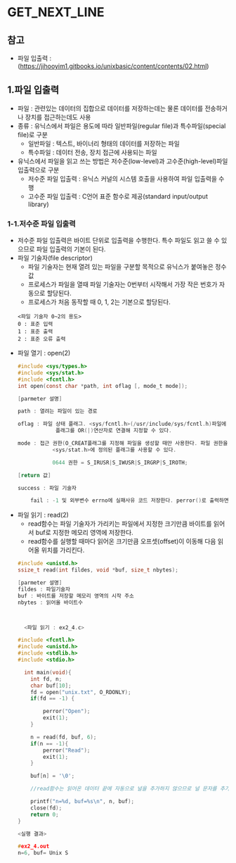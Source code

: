 # GET_NEXT_LINE
   
## 참고
+ 파일 입출력 : (https://jihooyim1.gitbooks.io/unixbasic/content/contents/02.html)
## 1.파일 입출력
+ 파일 : 관련있는 데이터의 집합으로 데이터를 저장하는데는 물론 데이터를 전송하거나 장치를 접근하는데도 사용
+ 종류 : 유닉스에서 파일은 용도에 따라 일반파일(regular file)과 특수파일(special file)로 구분
	+ 일반파일 : 텍스트, 바이너리 형태의 데이터를 저장하는 파일
	+ 특수파일 : 데이터 전송, 장치 접근에 사용되는 파일
+ 유닉스에서 파일을 읽고 쓰는 방법은 저수준(low-level)과 고수준(high-level)파일 입출력으로 구분
	+ 저수준 파일 입출력 : 유닉스 커널의 시스템 호출을 사용하여 파일 입출력을 수행 
	+ 고수준 파일 입출력 : C언어 표준 함수로 제공(standard input/output library)
   
### 1-1.저수준 파일 입출력
+ 저수준 파일 입출력은 바이트 단위로 입출력을 수행한다. 특수 파일도 읽고 쓸 수 있으므로 파일 입출력의 기본이 된다.
+ 파일 기술자(file descriptor)
	+ 파일 기술자는 현재 열려 있는 파일을 구분할 목적으로 유닉스가 붙여놓은 정수값
	+ 프로세스가 파일을 열때 파일 기술자는 0번부터 시작해서 가장 작은 번호가 자동으로 할당된다.
	+ 프로세스가 처음 동작할 때 0, 1, 2는 기본으로 할당된다.
	```
	<파일 기술자 0~2의 용도>
	0 : 표준 입력
	1 : 표준 출력
	2 : 표준 오류 츨력
	```
+ 파일 열기 : open(2)
	```c
	#include <sys/types.h>
    #include <sys/stat.h>
    #include <fcntl.h>
    int open(const char *path, int oflag [, mode_t mode]);

    [parmeter 설명]

    path : 열려는 파일이 있는 경로

    oflag : 파일 상태 플래그. <sys/fcntl.h>(/usr/include/sys/fcntl.h)파일에 #define O_RDWR 2와 같이 정의되어있다.
                플래그를 OR(|)연산자로 연결해 지정할 수 있다. 

    mode : 접근 권한(O_CREAT플래그를 지정해 파일을 생성할 때만 사용한다. 파일 권한을 설정하듯이 지정할 수 있으나 
               <sys/stat.h>에 정의된 플래그를 사용할 수 있다. 

               0644 권한 = S_IRUSR|S_IWUSR|S_IRGRP|S_IROTH;

    [return 값]

    success : 파일 기술자 

        fail : -1 및 외부변수 errno에 실패사유 코드 저장한다. perror()로 출력하면 메세지 확인 가능.
	```
+ 파일 읽기 : read(2)
	+ read함수는 파일 기술자가 가리키는 파일에서 지정한 크기만큼 바이트를 읽어서 buf로 지정한 메모리 영역에 저장한다.
	+ read함수를 실행할 때마다 읽어온 크기만큼 오프셋(offset)이 이동해 다음 읽어올 위치를 가리킨다.
	```c
	#include <unistd.h>
    ssize_t read(int fildes, void *buf, size_t nbytes);

    [parmeter 설명]
    fildes : 파일기술자
    buf : 바이트를 저장할 메모리 영역의 시작 주소
    nbytes : 읽어올 바이트수



      <파일 읽기 : ex2_4.c>

    #include <fcntl.h>
    #include <unistd.h>
    #include <stdlib.h>
    #include <stdio.h>

      int main(void){
        int fd, n;
        char buf[10];
        fd = open("unix.txt", O_RDONLY);
        if(fd == -1) {

            perror("Open");
            exit(1);
        }

        n = read(fd, buf, 6);
        if(n == -1){
            perror("Read");
            exit(1);
        }

        buf[n] = '\0';

        //read함수는 읽어온 데이터 끝에 자동으로 널을 추가하지 않으므로 널 문자를 추가한다. buf를 문자열로 출력하려면 널을 추가해야한다. 

        printf("n=%d, buf=%s\n", n, buf);
        close(fd);
        return 0;
    }

    <실행 결과>

    #ex2_4.out
    n=6, buf= Unix S
	```
